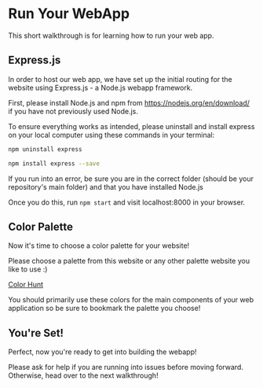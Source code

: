 # Run Your WebApp

This short walkthrough is for learning how to run your web app.

## Express.js

In order to host our web app, we have set up the initial routing for the website using Express.js - a Node.js webapp framework.

First, please install Node.js and npm from https://nodejs.org/en/download/ if you have not previously used Node.js. 

To ensure everything works as intended, please uninstall and install express on your local computer using these commands in your terminal:

```bash
npm uninstall express
```

```bash
npm install express --save
```

If you run into an error, be sure you are in the correct folder (should be your repository's main folder) and that you have installed Node.js

Once you do this, run `npm start` and visit localhost:8000 in your browser. 

## Color Palette

Now it's time to choose a color palette for your website! 

Please choose a palette from this website or any other palette website you like to use :)

[Color Hunt](https://colorhunt.co/)

You should primarily use these colors for the main components of your web application so be sure to bookmark the palette you choose!

## You're Set!

Perfect, now you're ready to get into building the webapp! 

Please ask for help if you are running into issues before moving forward. Otherwise, head over to the next walkthrough!